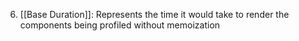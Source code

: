 6. [[Base Duration]]: Represents the time it would take to render the components being profiled without memoization